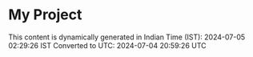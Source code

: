 # My Project

This content is dynamically generated in Indian Time (IST): 2024-07-05 02:29:26 IST
Converted to UTC: 2024-07-04 20:59:26 UTC
